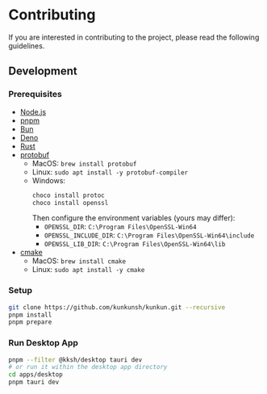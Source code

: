 # Contributing

If you are interested in contributing to the project, please read the following guidelines.

## Development

### Prerequisites

- [Node.js](https://nodejs.org/en)
- [pnpm](https://pnpm.io/)
- [Bun](https://bun.sh/)
- [Deno](https://deno.com/)
- [Rust](https://www.rust-lang.org/)
- [protobuf](https://grpc.io/docs/protoc-installation/)
  - MacOS: `brew install protobuf`
  - Linux: `sudo apt install -y protobuf-compiler`
  - Windows:
    ```powershell
    choco install protoc
    choco install openssl
    ```
    Then configure the environment variables (yours may differ):
    - `OPENSSL_DIR`: `C:\Program Files\OpenSSL-Win64`
    - `OPENSSL_INCLUDE_DIR`: `C:\Program Files\OpenSSL-Win64\include`
    - `OPENSSL_LIB_DIR`: `C:\Program Files\OpenSSL-Win64\lib`
- [cmake](https://cmake.org/)
  - MacOS: `brew install cmake`
  - Linux: `sudo apt install -y cmake`

### Setup

```bash
git clone https://github.com/kunkunsh/kunkun.git --recursive
pnpm install
pnpm prepare
```

### Run Desktop App

```bash
pnpm --filter @kksh/desktop tauri dev
# or run it within the desktop app directory
cd apps/desktop
pnpm tauri dev
```
